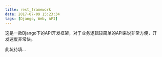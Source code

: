 ```yaml
---
title: rest_framework
date: 2017-07-09 15:23:34
tags: [Django, Web, API]
---
```


这是一款Django下的API开发框架，对于业务逻辑较简单的API来说非常方便，开发速度非常快。

此坑待填...
